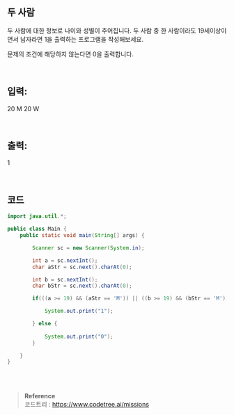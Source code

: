 ## 두 사람

두 사람에 대한 정보로 나이와 성별이 주어집니다. 두 사람 중 한 사람이라도 19세이상이면서 남자라면 1을 출력하는 프로그램을 작성해보세요.

문제의 조건에 해당하지 않는다면 0을 출력합니다.

<br/>

## 입력:

20 M
20 W

<br/>

## 출력:

1

<br/>

## 코드


```java
import java.util.*;

public class Main {
    public static void main(String[] args) {

        Scanner sc = new Scanner(System.in);

        int a = sc.nextInt();
        char aStr = sc.next().charAt(0);

        int b = sc.nextInt();
        char bStr = sc.next().charAt(0);

        if(((a >= 19) && (aStr == 'M')) || ((b >= 19) && (bStr == 'M'))) {

            System.out.print("1");

        } else {
            
            System.out.print("0");
        }

    }
}
```

<br/><br/>

>**Reference** 
> <br/>
코드트리 : https://www.codetree.ai/missions